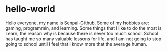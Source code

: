 # hello-world
Hello everyone, my name is Senpai-Github. Some of my hobbies are: gaming, programmin, and learning. Some things that I like to do the most is Learn, the reason why is because there is never too much school. School has taught me so many valuable lessons for life, and I am not going to stop going to school until I feel that I know more that the average human.
